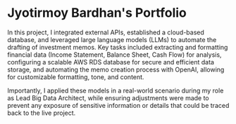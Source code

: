 # Jyotirmoy Bardhan's Portfolio

In this project, I integrated external APIs, established a cloud-based database, and leveraged large language models (LLMs) to automate the drafting of investment memos. Key tasks included extracting and formatting financial data (Income Statement, Balance Sheet, Cash Flow) for analysis, configuring a scalable AWS RDS database for secure and efficient data storage, and automating the memo creation process with OpenAI, allowing for customizable formatting, tone, and content.

Importantly, I applied these models in a real-world scenario during my role as Lead Big Data Architect, while ensuring adjustments were made to prevent any exposure of sensitive information or details that could be traced back to the live project.